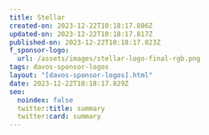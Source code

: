 ```yaml
---
title: Stellar
created-on: 2023-12-22T10:18:17.806Z
updated-on: 2023-12-22T10:18:17.817Z
published-on: 2023-12-22T10:18:17.823Z
f_sponsor-logo:
  url: /assets/images/stellar-logo-final-rgb.png
tags: davos-sponsor-logos
layout: "[davos-sponsor-logos].html"
date: 2023-12-22T10:18:17.829Z
seo:
  noindex: false
  twitter:title: summary
  twitter:card: summary
---
```

